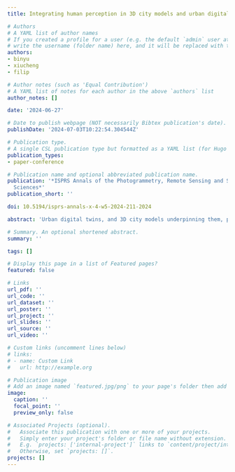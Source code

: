 ```yaml
---
title: Integrating human perception in 3D city models and urban digital twins

# Authors
# A YAML list of author names
# If you created a profile for a user (e.g. the default `admin` user at `content/authors/admin/`), 
# write the username (folder name) here, and it will be replaced with their full name and linked to their profile.
authors:
- binyu
- xiucheng
- filip

# Author notes (such as 'Equal Contribution')
# A YAML list of notes for each author in the above `authors` list
author_notes: []

date: '2024-06-27'

# Date to publish webpage (NOT necessarily Bibtex publication's date).
publishDate: '2024-07-03T10:22:54.304544Z'

# Publication type.
# A single CSL publication type but formatted as a YAML list (for Hugo requirements).
publication_types:
- paper-conference

# Publication name and optional abbreviated publication name.
publication: '*ISPRS Annals of the Photogrammetry, Remote Sensing and Spatial Information
  Sciences*'
publication_short: ''

doi: 10.5194/isprs-annals-x-4-w5-2024-211-2024

abstract: 'Urban digital twins, and 3D city models underpinning them, provide novel solutions to urban management but tend to overlook the human element. The trending research on human perception reveals people’s perspective towards interpreting and experiencing the built environment. Advancing the representation of building physics and descriptive information in 3D city models and urban digital twins, we establish the addition and integration of the notion of how humans perceive buildings. Unlocking a new dimension in our domain, this new concept can facilitate a broader adoption of semantic 3D data in socio-economic fields across various domains, and advance existing use cases in 3D GIS. This work is the first instance of integrating such attributes in 3D city models, which have traditionally been confined to physical and objective measures. The visual perception of each building is evaluated based on building images extracted from street view images. We add such information as new attributes to an existing CityJSON dataset representing thousands of 3D buildings in Amsterdam, the Netherlands. To facilitate a robust and sustainable integration, we develop a CityJSON Extension to accommodate the new data and validate its schema successfully, and we visualise the semantic 3D dataset. Further, we present two use cases to demonstrate the usability of our new data for downstream analysis. One is the concurrent clustering of buildings based on 3D morphology and human perception, while the other is conducting an attribute-based query that enables various stakeholders to identify a particular building of interest combining both traditional and perception attributes.'

# Summary. An optional shortened abstract.
summary: ''

tags: []

# Display this page in a list of Featured pages?
featured: false

# Links
url_pdf: ''
url_code: ''
url_dataset: ''
url_poster: ''
url_project: ''
url_slides: ''
url_source: ''
url_video: ''

# Custom links (uncomment lines below)
# links:
# - name: Custom Link
#   url: http://example.org

# Publication image
# Add an image named `featured.jpg/png` to your page's folder then add a caption below.
image:
  caption: ''
  focal_point: ''
  preview_only: false

# Associated Projects (optional).
#   Associate this publication with one or more of your projects.
#   Simply enter your project's folder or file name without extension.
#   E.g. `projects: ['internal-project']` links to `content/project/internal-project/index.md`.
#   Otherwise, set `projects: []`.
projects: []
---
```


